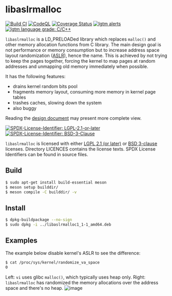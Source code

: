 # libaslrmalloc
[![Build CI](https://github.com/topimiettinen/libaslrmalloc/workflows/GitHub%20CI/badge.svg)](https://github.com/topimiettinen/libaslrmalloc/actions?query=workflow%3A%22GitHub+CI%22)
[![CodeQL](https://github.com/topimiettinen/libaslrmalloc/workflows/CodeQL/badge.svg)](https://github.com/topimiettinen/libaslrmalloc/actions?query=workflow%3ACodeQL)
[![Coverage Status](https://coveralls.io/repos/github/topimiettinen/libaslrmalloc/badge.svg?branch=master)](https://coveralls.io/github/topimiettinen/libaslrmalloc?branch=master)
[![lgtm alerts](https://img.shields.io/lgtm/alerts/g/topimiettinen/libaslrmalloc.svg?logo=lgtm&logoWidth=18)](https://lgtm.com/projects/g/topimiettinen/libaslrmalloc/alerts/)
[![lgtm language grade: C/C++](https://img.shields.io/lgtm/grade/cpp/g/topimiettinen/libaslrmalloc.svg?logo=lgtm&logoWidth=18)](https://lgtm.com/projects/g/topimiettinen/libaslrmalloc/context:cpp)

`libaslrmalloc` is a LD_PRELOADed library which replaces `malloc()` and other memory allocation functions from C library.
The main design goal is not performance or memory consumption but to increase address space
layout randomization ([ASLR](https://en.wikipedia.org/wiki/Address_space_layout_randomization)), hence the name.
This is achieved by not trying to keep the pages together, forcing the kernel to map
pages at random addresses and unmapping old memory immediately when possible.

It has the following features:
* drains kernel random bits pool
* fragments memory layout, consuming more memory in kernel page tables
* trashes caches, slowing down the system
* also buggy

Reading the [design document](/DESIGN.md) may present more complete view.

[![SPDX-License-Identifier: LGPL-2.1-or-later](https://img.shields.io/static/v1?label=SPDX-License-Identifier&message=LGPL-2.1-or-later&color=blue&logo=open-source-initiative&logoColor=white&logoWidth=10&style=flat-square)](LICENSES/LGPL-2.1-or-later)
[![SPDX-License-Identifier: BSD-3-Clause](https://img.shields.io/static/v1?label=SPDX-License-Identifier&message=BSD-3-Clause&color=blue&logo=open-source-initiative&logoColor=white&logoWidth=10&style=flat-square)](LICENSES/BSD-3-Clause)

`libaslrmalloc` is licensed with either [LGPL 2.1 (or later)](LICENSES/LGPL-2.1-or-later) or [BSD 3-clause](LICENSES/BSD-3-Clause) licenses.
Directory LICENCES contains the license texts.
SPDX License Identifiers can be found in source files.

## Build

```bash
$ sudo apt-get install build-essential meson
$ meson setup builddir/
$ meson compile -C builddir/ -v
```

## Install

```bash
$ dpkg-buildpackage --no-sign
$ sudo dpkg -i ../libaslrmalloc1_1-1_amd64.deb
```

## Examples

The example below disable kernel's ASLR to see the difference:
```bash
$ cat /proc/sys/kernel/randomize_va_space
0
```
Left: `vi` uses glibc `malloc()`, which typically uses heap only.
Right: `libaslrmalloc` has randomized the memory allocations over the address space and there's no heap. 
![image](https://user-images.githubusercontent.com/18518033/136421943-0bc63685-17b4-42af-8ae1-73618bbafd2a.png)
